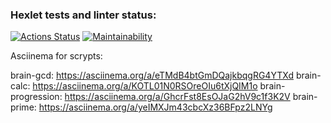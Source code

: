 ### Hexlet tests and linter status:
[![Actions Status](https://github.com/SafarGalimzyanov/python-project-49/workflows/hexlet-check/badge.svg)](https://github.com/SafarGalimzyanov/python-project-49/actions)
[![Maintainability](https://api.codeclimate.com/v1/badges/566304b06d2e1648d868/maintainability)](https://codeclimate.com/github/SafarGalimzyanov/python-project-49/maintainability)

Asciinema for scrypts:

brain-gcd: https://asciinema.org/a/eTMdB4btGmDQajkbqgRG4YTXd
brain-calc: https://asciinema.org/a/KOTL01N0RSOreOIu6tXjQIM1o
brain-progression: https://asciinema.org/a/GhcrFst8EsOJaG2hV9c1f3K2V
brain-prime: https://asciinema.org/a/yeIMXJm43cbcXz36BFpz2LNYg
